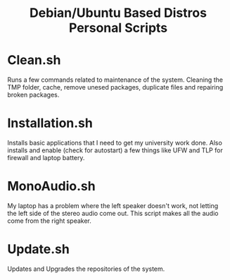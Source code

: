 <h1 align="center">Debian/Ubuntu Based Distros Personal Scripts</h1>

Clean.sh
=================
Runs a few commands related to maintenance of the system. Cleaning the TMP folder, cache, remove unesed packages, duplicate files and repairing broken packages.


Installation.sh
=================
Installs basic applications that I need to get my university work done. Also installs and enable (check for autostart) a few things like UFW and TLP for firewall and laptop battery.


MonoAudio.sh
=================
My laptop has a problem where the left speaker doesn't work, not letting the left side of the stereo audio come out. This script makes all the audio come from the right speaker.


Update.sh
=================
Updates and Upgrades the repositories of the system.
